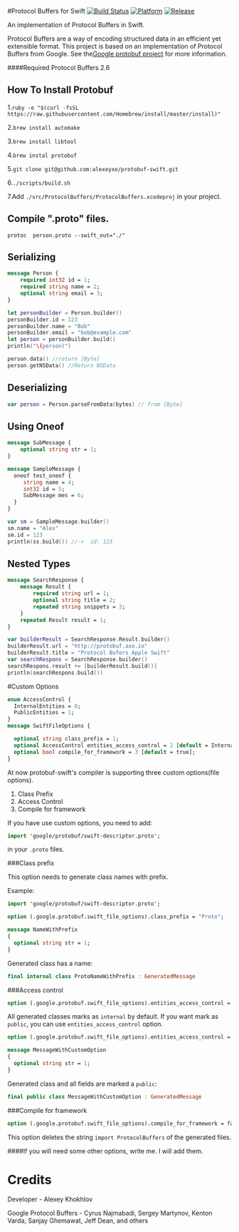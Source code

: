 #Protocol Buffers for Swift
[![Build Status](https://travis-ci.org/alexeyxo/protobuf-swift.svg?branch=master)](https://travis-ci.org/alexeyxo/protobuf-swift) [![Platform](http://img.shields.io/badge/platform-ios%20%7C%20osx-green.svg)](https://github.com/alexeyxo/protobuf-swift) [![Release](http://img.shields.io/github/tag/alexeyxo/protobuf-swift.svg)](https://github.com/alexeyxo/protobuf-swift/releases/tag/v1.1)

An implementation of Protocol Buffers in Swift.

Protocol Buffers are a way of encoding structured data in an efficient yet extensible format. This project is based on an implementation of Protocol Buffers from Google. See the[Google protobuf project](https://developers.google.com/protocol-buffers/docs/overview) for more information.

####Required Protocol Buffers 2.6

How To Install Protobuf
-----------------------

1.`ruby -e "$(curl -fsSL https://raw.githubusercontent.com/Homebrew/install/master/install)"`

2.`brew install automake`

3.`brew install libtool`

4.`brew instal protobuf`

5.`git clone git@github.com:alexeyxo/protobuf-swift.git`

6.`./scripts/build.sh`

7.Add `./src/ProtocolBuffers/ProtocolBuffers.xcodeproj` in your project.

Compile ".proto" files.
-----------------------

`protoc  person.proto --swift_out="./"`

Serializing
-----------

```protobuf
message Person {
    required int32 id = 1;
    required string name = 2;
    optional string email = 3;
}
```

```swift
let personBuilder = Person.builder()
personBuilder.id = 123
personBuilder.name = "Bob"
personBuilder.email = "bob@example.com"
let person = personBuilder.build()
println("\(person)")

person.data() //return [Byte]
person.getNSData() //Return NSData
```

Deserializing
-------------

```swift
var person = Person.parseFromData(bytes) // from [Byte]
```

Using Oneof
-----------

```protobuf
message SubMessage {
    optional string str = 1;
}

message SampleMessage {
  oneof test_oneof {
     string name = 4;
     int32 id = 5;
     SubMessage mes = 6;
  }
}
```

```swift
var sm = SampleMessage.builder()
sm.name = "Alex"
sm.id = 123
println(ss.build()) //->  id: 123
```

Nested Types
------------

```protobuf
message SearchResponse {
    message Result {
        required string url = 1;
        optional string title = 2;
        repeated string snippets = 3;
    }
    repeated Result result = 1;
}
```

```swift
var builderResult = SearchResponse.Result.builder()
builderResult.url = "http://protobuf.axo.io"
builderResult.title = "Protocol Bufers Apple Swift"
var searchRespons = SearchResponse.builder()
searchRespons.result += [builderResult.build()]
println(searchRespons.build())
```

#Custom Options

```protobuf
enum AccessControl {
  InternalEntities = 0;
  PublicEntities = 1;
}
message SwiftFileOptions {

  optional string class_prefix = 1;
  optional AccessControl entities_access_control = 2 [default = InternalEntities];
  optional bool compile_for_framework = 3 [default = true];
}
```

At now protobuf-swift's compiler is supporting three custom options(file options).

1.	Class Prefix
2.	Access Control
3.	Compile for framework

If you have use custom options, you need to add:

```protobuf
import 'google/protobuf/swift-descriptor.proto';
```
in your `.proto` files.

###Class prefix

This option needs to generate class names with prefix.

Example:

```protobuf
import 'google/protobuf/swift-descriptor.proto';

option (.google.protobuf.swift_file_options).class_prefix = "Proto";

message NameWithPrefix
{
  optional string str = 1;
}
```

Generated class has a name:

```swift
final internal class ProtoNameWithPrefix : GeneratedMessage
```

###Access control

```protobuf
option (.google.protobuf.swift_file_options).entities_access_control = PublicEntities;
```

All generated classes marks as `internal` by default. If you want mark as `public`, you can use `entities_access_control` option.

```protobuf
option (.google.protobuf.swift_file_options).entities_access_control = PublicEntities;

message MessageWithCustomOption
{
  optional string str = 1;
}
```

Generated class and all fields are marked a `public`:

```swift
final public class MessageWithCustomOption : GeneratedMessage
```

###Compile for framework

```protobuf
option (.google.protobuf.swift_file_options).compile_for_framework = false;
```

This option deletes the string `import ProtocolBuffers` of the generated files.

####If you will need some other options, write me. I will add them.

Credits
=======

Developer - Alexey Khokhlov

Google Protocol Buffers - Cyrus Najmabadi, Sergey Martynov, Kenton Varda, Sanjay Ghemawat, Jeff Dean, and others
